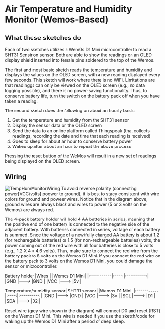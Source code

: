 
# Air Temperature and Humidity Monitor (Wemos-Based)

## What these sketches do
Each of two sketches utilizes a Wem0s D1 Mini microcontroller to read a SHT31 Sensirion sensor. Both are able to show the readings on an OLED display shield inserted into female pins soldered to the top of the Wemos. 

The first and most basic sketch reads the temperature and humidity and displays the values on the OLED screen, with a new reading displayed every few seconds. This sketch will work where there is no WiFi. Limitations are that readinggs can only be viewed on the OLED screen (e.g., no data logging possible), and there is no power-saving functionality. Thus, to conserve battery life, turn the switch on the battery pack off when you have taken a reading.

The second sketch does the following on about an hourly basis: 
  1) Get the temperature and humidity from the SHT31 sensor
  2) Display the sensor data on the OLED screen
  3) Send the data to an online platform called Thingspeak (that collects readings, recording the date and time that each 
     reading is received)
  4) Goes to sleep for about an hour to conserve battery power
  5) Wakes up after about an hour to repeat the above process
 
 Pressing the reset button of the WeMos will result in a new set of readings being displayed on the OLED screen. 

## Wiring

![TempHumMonitorWiring](https://user-images.githubusercontent.com/69003593/200435268-81bb1957-a4b3-4588-9a11-890ec4e6d296.jpg)
To avoid reverse polarity (connecting power[VCC/volts] poower to ground), it is best to stacy consistent with wire colors for ground and poweer wires. Notice that in the diagram above, ground wires are always black and wires to power (5 or 3 volts on the Wemos) are always red.

The 4-pack battery holder will hold 4 AA batteries in series, meaning that the positive end of one battery is connected to the negative side of the adjacent battery. With batteries connected in series, voltage of each battery is summed. Since the voltage of a new/fully charged AA battery is about 1.2 (for recharegable batteries) or 1.5 (for non-rechargeable batteries) volts, the power coming out of the red wire with all four batteries is close to 5 volts (e.g., 1.2 X 4 = 4.6 volts). Thus, make sure to connect the red wire from the battery pack to 5 volts on the Wemos D1 Mini. If you connect the red wire on the battery pack to 3 volts on the Wemos D1 Mini, you could damage the sensor or microcontroller.


Battery holder
|Wires       |   	  |Wemos D1 Mini|
|:-----------|:----:|:----------:|
|GND	       |--->	|GND         |
|VCC	       |--->	|5v          |



Temperature/humidity sensor
|SHT31 sensor|   	  |Wemos D1 Mini|
|:-----------|:----:|:----------:|
|GND	       |--->	|GND         |
|VCC	       |--->	|3v         |
|SCL	       |--->	|D1         |
|SDA	       |--->	|D2         |

Reset wire (grey wire shown in the diagram) will connect D0 and reset (RST) on the Wemos D1 Mini. This wire is needed if you use the sketch/code for waking up the Wemos D1 Mini after a period of deep sleep.
